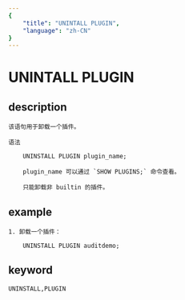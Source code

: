 ```yaml
---
{
    "title": "UNINTALL PLUGIN",
    "language": "zh-CN"
}
---
```


<!-- 
Licensed to the Apache Software Foundation (ASF) under one
or more contributor license agreements.  See the NOTICE file
distributed with this work for additional information
regarding copyright ownership.  The ASF licenses this file
to you under the Apache License, Version 2.0 (the
"License"); you may not use this file except in compliance
with the License.  You may obtain a copy of the License at

  http://www.apache.org/licenses/LICENSE-2.0

Unless required by applicable law or agreed to in writing,
software distributed under the License is distributed on an
"AS IS" BASIS, WITHOUT WARRANTIES OR CONDITIONS OF ANY
KIND, either express or implied.  See the License for the
specific language governing permissions and limitations
under the License.
-->

# UNINTALL PLUGIN
## description

    该语句用于卸载一个插件。

    语法

        UNINSTALL PLUGIN plugin_name;
        
        plugin_name 可以通过 `SHOW PLUGINS;` 命令查看。
        
        只能卸载非 builtin 的插件。

## example

    1. 卸载一个插件：

        UNINSTALL PLUGIN auditdemo;
        
## keyword
    UNINSTALL,PLUGIN